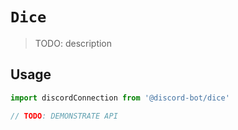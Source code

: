 # `Dice`

> TODO: description

## Usage

```typescript
import discordConnection from '@discord-bot/dice'

// TODO: DEMONSTRATE API
```
